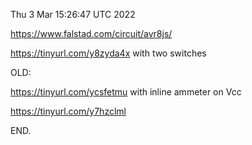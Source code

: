 Thu  3 Mar 15:26:47 UTC 2022

  https://www.falstad.com/circuit/avr8js/

  https://tinyurl.com/y8zyda4x  with two switches
  
OLD:

  https://tinyurl.com/ycsfetmu  with inline ammeter on Vcc

  https://tinyurl.com/y7hzclml

END.
